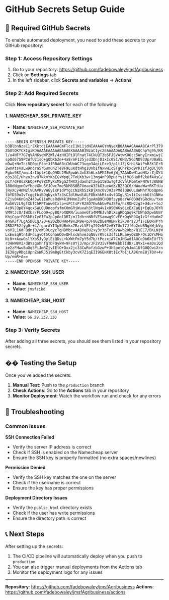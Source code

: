 # GitHub Secrets Setup Guide

## 🔐 Required GitHub Secrets

To enable automated deployment, you need to add these secrets to your GitHub repository:

### Step 1: Access Repository Settings
1. Go to your repository: https://github.com/fadebowaley/jmsfAgribusiness
2. Click on **Settings** tab
3. In the left sidebar, click **Secrets and variables** → **Actions**

### Step 2: Add Required Secrets

Click **New repository secret** for each of the following:

#### 1. NAMECHEAP_SSH_PRIVATE_KEY
- **Name**: `NAMECHEAP_SSH_PRIVATE_KEY`
- **Value**: 
```
-----BEGIN OPENSSH PRIVATE KEY-----
b3BlbnNzaC1rZXktdjEAAAAACmFlczI1Ni1jdHIAAAAGYmNyeXB0AAAAGAAAABCArPl379
ZbUtQKYCXIgiKDAAAAEAAAAAEAAAEXAAAAB3NzaC1yc2EAAAADAQABAAABAQChpYg9h/KR
l/u4NFY7G7qVANKyqWP2Wl/4zHHIPiOlFnat74CkUQT3b5FJSVAtwK06cc5WnyIrxmiwjC
spOd67S9PCWfU21sC+gQbKbZe+4a8/mF125jsd3DnjD1xIc0S1/6H3/5G3ND93Up/U0aBL
oDwQ+NvTciRE0piPlo+3fRBA68iCWUoWC73uqo3AqiLEre3/p1tJZjKrHLSWiPnR3X1ErB
2wmAtsvsLw9nqra5rGumun2Te8F9LuKdtHhgIUnb1fNxwHIcSTgChrkxq9rKIzfJgDCjOh
Fgbo98I/mni4zIhpf+1QoQ9DL2MkEpwWs4vU3h6LxAPM2En6jWj7AAADwN1aoH3zrZjOY4
o3s28E/Hhyo3nvU7NknYKoEGxWpgL7ToUXb3w+13mg4nP9RpHjYyijMC6HuDf2k8f4HsG/
pLY/dF8sZKEOpFPq9ZCMyKxMSgGZfHXXjdaoh2T2wp1tBdwTgt3cVhlPbmteFNY6T38GNB
188dNgynOvYboeGkuSYJCwc7me5kM8S0B7XmaeA32kG3ueAdX/B23QC6/HWoaWw+RKTtUa
jRyXCy4nM2lVUAVRvVWGyixP1dPYgcCN2Rb5zkBjXmc0VJ93sPMdlQB6ULUWMhY7DoQpmG
tbYDS9uIvTcggfbiBDqbyxh7z3sC3dlHwdtALF8NxhkRtx4vtGXgLR1v1iIscebGth1NKw
CZjv04KnGnZ443wGiiWMusRdW4k1MHmnZuPtlgoAmB9CHO0fsyp8aYAF0O9dYGRcNu/Yxm
RuG6VzL9gfXbfChRPToWw0Cxlp+sPCtsPrR28O7EwAbUwPuJSFo/hcROH2zg2+U4ur+toJ
4c9VJQp8Y4qcxSWLGUOnopfsfmC0mGRjWuxah3tlNq4vIx8S0WKs6LxEXCaQj+EqDpJOYR
VM9tJcU/IWXbr/FLoO9+pyBQ/oXQKN/iuameGTa4MMEJvhDlXcgRDqGq9kTbWhbXpwSUmY
KhjCga+FO5kMzIy6IFa2pJp0olDBT/m1Idh+nNRfVESamwg9CvEP+OqVR9Gg1zGfrHu6m7
enGRJf7LgA5D0Lg/20+62OZb6HHo49xZR9e+pJF8G2bEeMHBH/kik3Rrz2Jf1FIE0RvPrh
JRD2P52fyg0r+L/rgarAYI3p5UBmkx7RzvLVFfq792eNF2e6YT0u77Jf6o2ebBNgkWjbVg
voVIL1KdFBdnj0/oWJRLqycTgHDMbcv4ABVeDU2xy3r3pTySXvWwb2Obp/Q1EC7/DKLNjW
LxEwiqHtntdFdLgvOt5CohaWOOvOHlscEhveJqNGvrRVcs3sfLLRLaeyQB0F/Os1QYsMHo
Ni0++AxwOslYXbSJy9ylEiQDsL+kXWtFm7pY5d7b/tPezxjA7CnJHGwd1AOCq9b6kEUfT3
r34HW8VI/dBYzgohnfgTDFQykW+9Fs0Yj3/mp/JFZV3ivF9WMEbblIdB/LQVx1+eaDsiQd
ie2zFHwuBuOq5PiJmRZjvIEtO+Dxx2jc33CwRofzbGzwP+3hSpetOyhJm41UfG0QCwiXrn
IE38gyRDqiUpnZsWRJ519mBgEtCkby3cvK7ZiqEII9GEHX8t1Ec7bIjLA9KrmE8jTQV+4v
Up/emR+A==
-----END OPENSSH PRIVATE KEY-----
```

#### 2. NAMECHEAP_SSH_USER
- **Name**: `NAMECHEAP_SSH_USER`
- **Value**: `jmsfzikd`

#### 3. NAMECHEAP_SSH_HOST
- **Name**: `NAMECHEAP_SSH_HOST`
- **Value**: `66.29.132.130`

### Step 3: Verify Secrets
After adding all three secrets, you should see them listed in your repository secrets.

## �� Testing the Setup

Once you've added the secrets:

1. **Manual Test**: Push to the `production` branch
2. **Check Actions**: Go to the **Actions** tab in your repository
3. **Monitor Deployment**: Watch the workflow run and check for any errors

## 🔧 Troubleshooting

### Common Issues

**SSH Connection Failed**
- Verify the server IP address is correct
- Check if SSH is enabled on the Namecheap server
- Ensure the SSH key is properly formatted (no extra spaces/newlines)

**Permission Denied**
- Verify the SSH key matches the one on the server
- Check if the username is correct
- Ensure the key has proper permissions

**Deployment Directory Issues**
- Verify the `public_html` directory exists
- Check if the user has write permissions
- Ensure the directory path is correct

## 📞 Next Steps

After setting up the secrets:
1. The CI/CD pipeline will automatically deploy when you push to `production`
2. You can also trigger manual deployments from the Actions tab
3. Monitor the deployment logs for any issues

---

**Repository**: https://github.com/fadebowaley/jmsfAgribusiness
**Actions**: https://github.com/fadebowaley/jmsfAgribusiness/actions
